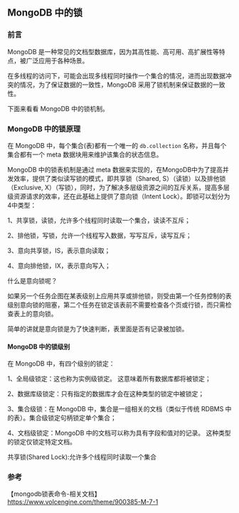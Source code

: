 ## MongoDB 中的锁

### 前言

MongoDB 是一种常见的文档型数据库，因为其高性能、高可用、高扩展性等特点，被广泛应用于各种场景。   

在多线程的访问下，可能会出现多线程同时操作一个集合的情况，进而出现数据冲突的情况，为了保证数据的一致性，MongoDB 采用了锁机制来保证数据的一致性。   

下面来看看 MongoDB 中的锁机制。   

### MongoDB 中的锁原理

在 MongoDB 中，每个集合(表)都有一个唯一的 `db.collection` 名称，并且每个集合都有一个 meta 数据块用来维护该集合的状态信息。     

MongoDB 中的锁表机制是通过 meta 数据来实现的，在MongoDB中为了提高并发效率，提供了类似读写锁的模式，即共享锁（Shared, S）（读锁）以及排他锁（Exclusive, X）（写锁），同时，为了解决多层级资源之间的互斥关系，提高多层级资源请求的效率，还在此基础上提供了意向锁（Intent Lock）。即锁可以划分为4中类型：   

1、共享锁，读锁，允许多个线程同时读取一个集合，读读不互斥；   

2、排他锁，写锁，允许一个线程写入数据，写写互斥，读写互斥；   

3、意向共享锁，IS，表示意向读取；  

4、意向排他锁，IX，表示意向写入；  

什么是意向锁呢？

如果另一个任务企图在某表级别上应用共享或排他锁，则受由第一个任务控制的表级别意向锁的阻塞，第二个任务在锁定该表前不需要检查各个页或行锁，而只需检查表上的意向锁。   

简单的讲就是意向锁是为了快速判断，表里面是否有记录被加锁。     

#### MongoDB 中的锁级别

在 MongoDB 中，有四个级别的锁定：

1、全局级锁定：这也称为实例级锁定。 这意味着所有数据库都将被锁定；  

2、数据库级锁定：只有指定的数据库才会在这种类型的锁定中被锁定；  

3、集合级锁：在 MongoDB 中，集合是一组相关的文档（类似于传统 RDBMS 中的表）。集合级锁定句柄锁定单个集合；       

4、文档级锁定：MongoDB 中的文档可以称为具有字段和值对的记录。 这种类型的锁定仅锁定特定文档。






共享锁(Shared Lock):允许多个线程同时读取一个集合




### 参考

【mongodb锁表命令-相关文档】https://www.volcengine.com/theme/900385-M-7-1   